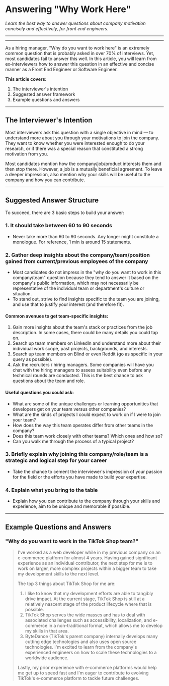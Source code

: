 # Answering "Why Work Here"

*Learn the best way to answer questions about company motivation concisely and effectively, for front end engineers.*

---

---

As a hiring manager, "Why do you want to work here" is an extremely common question that is probably asked in over 70% of interviews. Yet, most candidates fail to answer this well. In this article, you will learn from ex-interviewers how to answer this question in an effective and concise manner as a Front End Engineer or Software Engineer.

**This article covers:**
1. The interviewer's intention
2. Suggested answer framework
3. Example questions and answers

---

## The Interviewer's Intention

Most interviewers ask this question with a single objective in mind — to understand more about you through your motivations to join the company. They want to know whether you were interested enough to do your research, or if there was a special reason that constituted a strong motivation from you.

Most candidates mention how the company/job/product interests them and then stop there. However, a job is a mutually beneficial agreement. To leave a deeper impression, also mention why your skills will be useful to the company and how you can contribute.

---

## Suggested Answer Structure

To succeed, there are 3 basic steps to build your answer:

### 1. It should take between 60 to 90 seconds
- Never take more than 60 to 90 seconds. Any longer might constitute a monologue. For reference, 1 min is around 15 statements.

### 2. Gather deep insights about the company/team/position gained from current/previous employees of the company
- Most candidates do not impress in the "why do you want to work in this company/team" question because they tend to answer it based on the company's public information, which may not necessarily be representative of the individual team or department's culture or situation.
- To stand out, strive to find insights specific to the team you are joining, and use that to justify your interest (and therefore fit).

#### Common avenues to get team-specific insights:
1. Gain more insights about the team's stack or practices from the job description. In some cases, there could be many details you could tap on.
2. Search up team members on LinkedIn and understand more about their individual work scope, past projects, backgrounds, and interests.
3. Search up team members on Blind or even Reddit (go as specific in your query as possible).
4. Ask the recruiters / hiring managers. Some companies will have you chat with the hiring managers to assess suitability even before any technical rounds are conducted. This is the best chance to ask questions about the team and role.

#### Useful questions you could ask:
- What are some of the unique challenges or learning opportunities that developers get on your team versus other companies?
- What are the kinds of projects I could expect to work on if I were to join your team?
- How does the way this team operates differ from other teams in the company?
- Does this team work closely with other teams? Which ones and how so?
- Can you walk me through the process of a typical project?

### 3. Briefly explain why joining this company/role/team is a strategic and logical step for your career
- Take the chance to cement the interviewer's impression of your passion for the field or the efforts you have made to build your expertise.

### 4. Explain what you bring to the table
- Explain how you can contribute to the company through your skills and experience, aim to be unique and memorable if possible.

---

## Example Questions and Answers

### "Why do you want to work in the TikTok Shop team?"

> I've worked as a web developer while in my previous company on an e-commerce platform for almost 4 years. Having gained significant experience as an individual contributor, the next step for me is to work on larger, more complex projects within a bigger team to take my development skills to the next level.
>
> The top 3 things about TikTok Shop for me are:
>
> 1. I like to know that my development efforts are able to tangibly drive impact. At the current stage, TikTok Shop is still at a relatively nascent stage of the product lifecycle where that is possible.
> 2. TikTok Shop serves the wide masses and has to deal with associated challenges such as accessibility, localization, and e-commerce in a non-traditional format, which allows me to develop my skills in that area.
> 3. ByteDance (TikTok's parent company) internally develops many cutting edge technologies and also uses open source technologies. I'm excited to learn from the company's experienced engineers on how to scale these technologies to a worldwide audience.
>
> Lastly, my prior experience with e-commerce platforms would help me get up to speed fast and I'm eager to contribute to evolving TikTok's e-commerce platform to tackle future challenges.